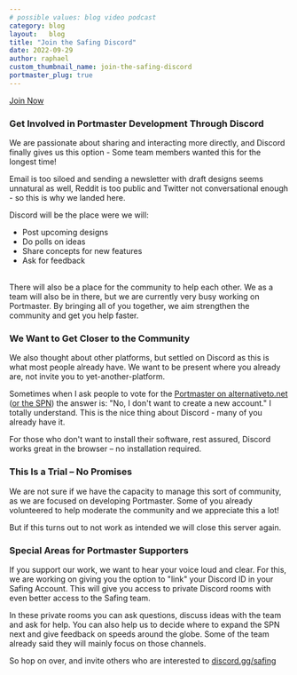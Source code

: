```yaml
---
# possible values: blog video podcast
category: blog
layout:   blog
title: "Join the Safing Discord"
date: 2022-09-29
author: raphael
custom_thumbnail_name: join-the-safing-discord
portmaster_plug: true
---
```


<div class="text-center">
  <a href="https://discord.gg/safing">
    <div class="btn-primary">
      Join Now
    </div>
  </a>
</div>

### Get Involved in Portmaster Development Through Discord


We are passionate about sharing and interacting more directly, and Discord finally gives us this option - Some team members wanted this for the longest time!

Email is too siloed and sending a newsletter with draft designs seems unnatural as well, Reddit is too public and Twitter not conversational enough - so this is why we landed here.

Discord will be the place were we will:
-	Post upcoming designs
-	Do polls on ideas
-	Share concepts for new features
- Ask for feedback

<br>
There will also be a place for the community to help each other. We as a team will also be in there, but we are currently very busy working on Portmaster. By bringing all of you together, we aim strengthen the community and get you help faster.

### We Want to Get Closer to the Community

We also thought about other platforms, but settled on Discord as this is what most people already have. We want to be present where you already are, not invite you to yet-another-platform.

Sometimes when I ask people to vote for the [Portmaster on alternativeto.net](https://alternativeto.net/software/portmaster/) ([or the SPN](https://alternativeto.net/software/spn--safing-privacy-network/)) the answer is: "No, I don't want to create a new account." I totally understand. This is the nice thing about Discord - many of you already have it.

For those who don't want to install their software, rest assured, Discord works great in the browser – no installation required.

### This Is a Trial – No Promises

We are not sure if we have the capacity to manage this sort of community, as we are focused on developing Portmaster.
Some of you already volunteered to help moderate the community and we appreciate this a lot!

But if this turns out to not work as intended we will close this server again.

### Special Areas for Portmaster Supporters

If you support our work, we want to hear your voice loud and clear. For this, we are working on giving you the option to "link" your Discord ID in your Safing Account. This will give you access to private Discord rooms with even better access to the Safing team.

In these private rooms you can ask questions, discuss ideas with the team and ask for help. You can also help us to decide where to expand the SPN next and give feedback on speeds around the globe. Some of the team already said they will mainly focus on those channels.

So hop on over, and invite others who are interested to [discord.gg/safing](https://discord.gg/safing)
